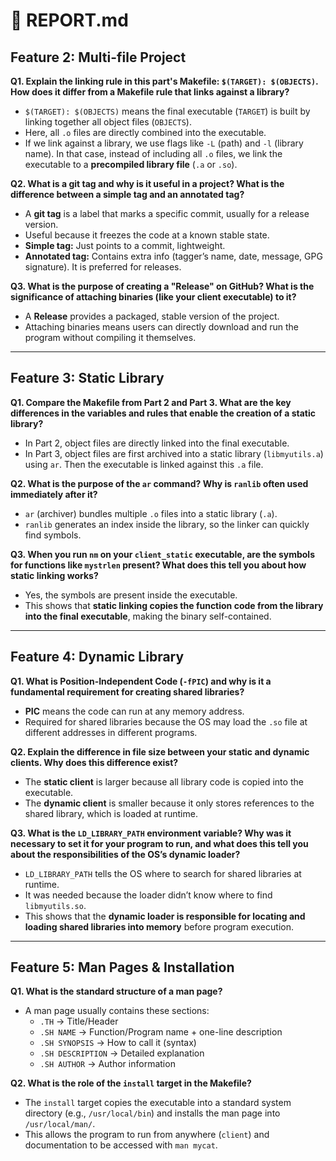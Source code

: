 # 📄 REPORT.md  

## Feature 2: Multi-file Project
**Q1. Explain the linking rule in this part's Makefile: `$(TARGET): $(OBJECTS)`. How does it differ from a Makefile rule that links against a library?**  
- `$(TARGET): $(OBJECTS)` means the final executable (`TARGET`) is built by linking together all object files (`OBJECTS`).  
- Here, all `.o` files are directly combined into the executable.  
- If we link against a library, we use flags like `-L` (path) and `-l` (library name). In that case, instead of including all `.o` files, we link the executable to a **precompiled library file** (`.a` or `.so`).  

**Q2. What is a git tag and why is it useful in a project? What is the difference between a simple tag and an annotated tag?**  
- A **git tag** is a label that marks a specific commit, usually for a release version.  
- Useful because it freezes the code at a known stable state.  
- **Simple tag:** Just points to a commit, lightweight.  
- **Annotated tag:** Contains extra info (tagger’s name, date, message, GPG signature). It is preferred for releases.  

**Q3. What is the purpose of creating a "Release" on GitHub? What is the significance of attaching binaries (like your client executable) to it?**  
- A **Release** provides a packaged, stable version of the project.  
- Attaching binaries means users can directly download and run the program without compiling it themselves.  

---

## Feature 3: Static Library
**Q1. Compare the Makefile from Part 2 and Part 3. What are the key differences in the variables and rules that enable the creation of a static library?**  
- In Part 2, object files are directly linked into the final executable.  
- In Part 3, object files are first archived into a static library (`libmyutils.a`) using `ar`. Then the executable is linked against this `.a` file.  

**Q2. What is the purpose of the `ar` command? Why is `ranlib` often used immediately after it?**  
- `ar` (archiver) bundles multiple `.o` files into a static library (`.a`).  
- `ranlib` generates an index inside the library, so the linker can quickly find symbols.  

**Q3. When you run `nm` on your `client_static` executable, are the symbols for functions like `mystrlen` present? What does this tell you about how static linking works?**  
- Yes, the symbols are present inside the executable.  
- This shows that **static linking copies the function code from the library into the final executable**, making the binary self-contained.  

---

## Feature 4: Dynamic Library
**Q1. What is Position-Independent Code (`-fPIC`) and why is it a fundamental requirement for creating shared libraries?**  
- **PIC** means the code can run at any memory address.  
- Required for shared libraries because the OS may load the `.so` file at different addresses in different programs.  

**Q2. Explain the difference in file size between your static and dynamic clients. Why does this difference exist?**  
- The **static client** is larger because all library code is copied into the executable.  
- The **dynamic client** is smaller because it only stores references to the shared library, which is loaded at runtime.  

**Q3. What is the `LD_LIBRARY_PATH` environment variable? Why was it necessary to set it for your program to run, and what does this tell you about the responsibilities of the OS’s dynamic loader?**  
- `LD_LIBRARY_PATH` tells the OS where to search for shared libraries at runtime.  
- It was needed because the loader didn’t know where to find `libmyutils.so`.  
- This shows that the **dynamic loader is responsible for locating and loading shared libraries into memory** before program execution.  

---

## Feature 5: Man Pages & Installation
**Q1. What is the standard structure of a man page?**  
- A man page usually contains these sections:  
  - `.TH` → Title/Header  
  - `.SH NAME` → Function/Program name + one-line description  
  - `.SH SYNOPSIS` → How to call it (syntax)  
  - `.SH DESCRIPTION` → Detailed explanation  
  - `.SH AUTHOR` → Author information  

**Q2. What is the role of the `install` target in the Makefile?**  
- The `install` target copies the executable into a standard system directory (e.g., `/usr/local/bin`) and installs the man page into `/usr/local/man/`.  
- This allows the program to run from anywhere (`client`) and documentation to be accessed with `man mycat`.  
